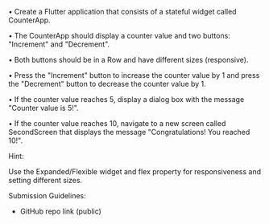 •       Create a Flutter application that consists of a stateful widget called CounterApp.

•       The CounterApp should display a counter value and two buttons: "Increment" and "Decrement".

•       Both buttons should be in a Row and have different sizes (responsive).

•       Press the "Increment" button to increase the counter value by 1 and press the "Decrement" button to decrease the counter value by 1.

•       If the counter value reaches 5, display a dialog box with the message "Counter value is 5!".

•       If the counter value reaches 10, navigate to a new screen called SecondScreen that displays the message "Congratulations! You reached 10!".



Hint:

Use the Expanded/Flexible widget and flex property for responsiveness and setting different sizes.





Submission Guidelines:



- GitHub repo link (public)